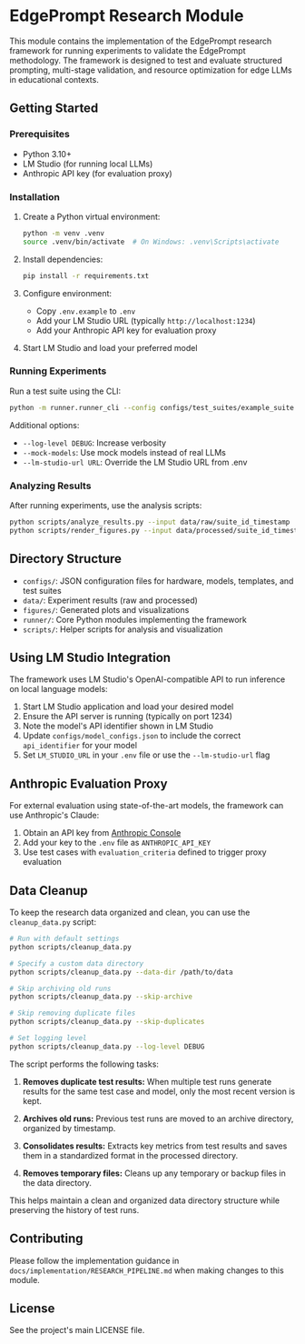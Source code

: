 # EdgePrompt Research Module

This module contains the implementation of the EdgePrompt research framework for running experiments to validate the EdgePrompt methodology. The framework is designed to test and evaluate structured prompting, multi-stage validation, and resource optimization for edge LLMs in educational contexts.

## Getting Started

### Prerequisites

- Python 3.10+
- LM Studio (for running local LLMs)
- Anthropic API key (for evaluation proxy)

### Installation

1. Create a Python virtual environment:
   ```sh
   python -m venv .venv
   source .venv/bin/activate  # On Windows: .venv\Scripts\activate
   ```

2. Install dependencies:
   ```sh
   pip install -r requirements.txt
   ```

3. Configure environment:
   - Copy `.env.example` to `.env`
   - Add your LM Studio URL (typically `http://localhost:1234`)
   - Add your Anthropic API key for evaluation proxy

4. Start LM Studio and load your preferred model

### Running Experiments

Run a test suite using the CLI:

```sh
python -m runner.runner_cli --config configs/test_suites/example_suite.json --output data
```

Additional options:
- `--log-level DEBUG`: Increase verbosity
- `--mock-models`: Use mock models instead of real LLMs
- `--lm-studio-url URL`: Override the LM Studio URL from .env

### Analyzing Results

After running experiments, use the analysis scripts:

```sh
python scripts/analyze_results.py --input data/raw/suite_id_timestamp
python scripts/render_figures.py --input data/processed/suite_id_timestamp
```

## Directory Structure

- `configs/`: JSON configuration files for hardware, models, templates, and test suites
- `data/`: Experiment results (raw and processed)
- `figures/`: Generated plots and visualizations
- `runner/`: Core Python modules implementing the framework
- `scripts/`: Helper scripts for analysis and visualization

## Using LM Studio Integration

The framework uses LM Studio's OpenAI-compatible API to run inference on local language models:

1. Start LM Studio application and load your desired model
2. Ensure the API server is running (typically on port 1234)
3. Note the model's API identifier shown in LM Studio
4. Update `configs/model_configs.json` to include the correct `api_identifier` for your model
5. Set `LM_STUDIO_URL` in your `.env` file or use the `--lm-studio-url` flag

## Anthropic Evaluation Proxy

For external evaluation using state-of-the-art models, the framework can use Anthropic's Claude:

1. Obtain an API key from [Anthropic Console](https://console.anthropic.com/)
2. Add your key to the `.env` file as `ANTHROPIC_API_KEY`
3. Use test cases with `evaluation_criteria` defined to trigger proxy evaluation

## Data Cleanup

To keep the research data organized and clean, you can use the `cleanup_data.py` script:

```bash
# Run with default settings
python scripts/cleanup_data.py

# Specify a custom data directory
python scripts/cleanup_data.py --data-dir /path/to/data

# Skip archiving old runs
python scripts/cleanup_data.py --skip-archive

# Skip removing duplicate files
python scripts/cleanup_data.py --skip-duplicates

# Set logging level
python scripts/cleanup_data.py --log-level DEBUG
```

The script performs the following tasks:

1. **Removes duplicate test results:** When multiple test runs generate results for the same test case and model, only the most recent version is kept.

2. **Archives old runs:** Previous test runs are moved to an archive directory, organized by timestamp.

3. **Consolidates results:** Extracts key metrics from test results and saves them in a standardized format in the processed directory.

4. **Removes temporary files:** Cleans up any temporary or backup files in the data directory.

This helps maintain a clean and organized data directory structure while preserving the history of test runs.

## Contributing

Please follow the implementation guidance in `docs/implementation/RESEARCH_PIPELINE.md` when making changes to this module.

## License

See the project's main LICENSE file. 